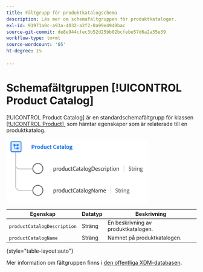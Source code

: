 ```yaml
---
title: Fältgrupp för produktkatalogschema
description: Läs mer om schemafältgruppen för produktkataloger.
exl-id: 91971a0c-a93a-4032-a2f2-0a99e4940bac
source-git-commit: de8e944cfec3b52d25bb02bcfebe57d6a2a35e39
workflow-type: tm+mt
source-wordcount: '65'
ht-degree: 1%

---
```


# Schemafältgruppen [!UICONTROL Product Catalog]

[!UICONTROL Product Catalog] är en standardschemafältgrupp för klassen [[!UICONTROL Product] &#x200B;](../../classes/product.md) som hämtar egenskaper som är relaterade till en produktkatalog.

![](../../images/field-groups/product/product-catalog.png)

| Egenskap | Datatyp | Beskrivning |
| --- | --- | --- |
| `productCatalogDescription` | Sträng | En beskrivning av produktkatalogen. |
| `productCatalogName` | Sträng | Namnet på produktkatalogen. |

{style="table-layout:auto"}

Mer information om fältgruppen finns i [den offentliga XDM-databasen](https://github.com/adobe/xdm/blob/master/docs/reference/fieldgroups/product/product-catalog.schema.json).
